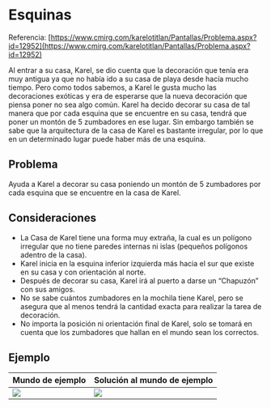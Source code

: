 # Esquinas
Referencia: [https://www.cmirg.com/karelotitlan/Pantallas/Problema.aspx?id=12952](https://www.cmirg.com/karelotitlan/Pantallas/Problema.aspx?id=12952)

Al entrar a su casa, Karel, se dio cuenta que la decoración que tenía era muy antigua ya que no había ido a su casa de playa desde hacía mucho tiempo. Pero como todos sabemos, a Karel le gusta mucho las decoraciones exóticas y era de esperarse que la nueva decoración que piensa poner no sea algo común. Karel ha decido decorar su casa de tal manera que por cada esquina que se encuentre en su casa, tendrá que poner un montón de 5 zumbadores en ese lugar. Sin embargo también se sabe que la arquitectura de la casa de Karel es bastante irregular, por lo que en un determinado lugar puede haber más de una esquina.

## Problema

Ayuda a Karel a decorar su casa poniendo un montón de 5 zumbadores por cada esquina que se encuentre en la casa de Karel.

## Consideraciones

- La Casa de Karel tiene una forma muy extraña, la cual es un polígono irregular que no tiene paredes internas ni islas (pequeños polígonos adentro de la casa).
- Karel inicia en la esquina inferior izquierda más hacia el sur que existe en su casa y con orientación al norte.
- Después de decorar su casa, Karel irá al puerto a darse un “Chapuzón” con sus amigos.
- No se sabe cuántos zumbadores en la mochila tiene Karel, pero se asegura que al menos tendrá la cantidad exacta para realizar la tarea de decoración.
- No importa la posición ni orientación final de Karel, solo se tomará en cuenta que los zumbadores que hallan en el mundo sean los correctos.

## Ejemplo

 Mundo de ejemplo | Solución al mundo de ejemplo
---|---
 ![](images/img1.png) | ![](images/img2.png)
